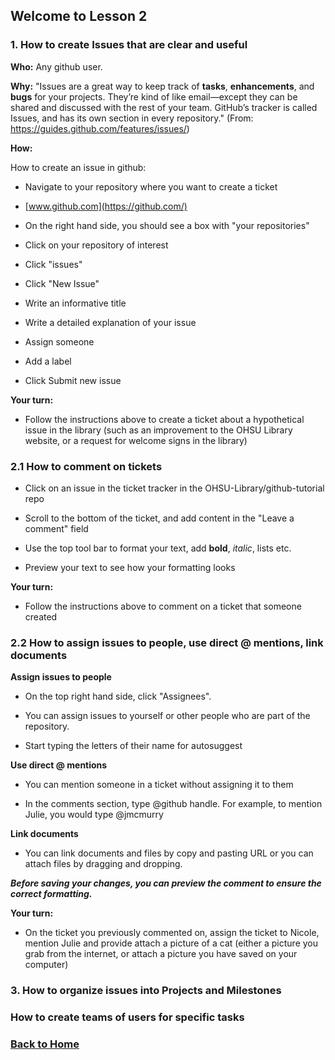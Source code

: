 ## Welcome to Lesson 2

### 1. How to create Issues that are clear and useful
**Who:**
Any github user.

**Why:**
"Issues are a great way to keep track of **tasks**, **enhancements**, and **bugs** for your projects. They’re kind of like email—except they can be shared and discussed with the rest of your team. GitHub’s tracker is called Issues, and has its own section in every repository." (From: https://guides.github.com/features/issues/)

**How:**

How to create an issue in github:
- Navigate to your repository where you want to create a ticket

- [www.github.com](https://github.com/)

- On the right hand side, you should see a box with "your repositories"

- Click on your repository of interest

- Click "issues"

- Click "New Issue"

- Write an informative title

- Write a detailed explanation of your issue

- Assign someone

- Add a label

- Click Submit new issue

**Your turn:**

- Follow the instructions above to create a ticket about a hypothetical issue in the library (such as an improvement to the OHSU Library website, or a request for welcome signs in the library)

### 2.1 How to comment on tickets

- Click on an issue in the ticket tracker in the OHSU-Library/github-tutorial repo

- Scroll to the bottom of the ticket, and add content in the "Leave a comment" field

- Use the top tool bar to format your text, add **bold**, *italic*, lists etc.

- Preview your text to see how your formatting looks

**Your turn:**

- Follow the instructions above to comment on a ticket that someone created

### 2.2 How to assign issues to people, use direct @ mentions, link documents

**Assign issues to people**

- On the top right hand side, click "Assignees".

- You can assign issues to yourself or other people who are part of the repository. 

- Start typing the letters of their name for autosuggest

**Use direct @ mentions**

- You can mention someone in a ticket without assigning it to them

- In the comments section, type @github handle. For example, to mention Julie, you would type @jmcmurry 

**Link documents**

- You can link documents and files by copy and pasting URL or you can attach files by dragging and dropping. 

**_Before saving your changes, you can preview the comment to ensure the correct formatting._**

**Your turn:**

- On the ticket you previously commented on, assign the ticket to Nicole, mention Julie and provide attach a picture of a cat (either a picture you grab from the internet, or attach a picture you have saved on your computer)

### 3. How to organize issues into Projects and Milestones

### How to create teams of users for specific tasks

### [Back to Home](../index)
